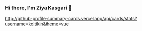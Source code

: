 ### Hi there, I'm Ziya Kasgari 👋

http://github-profile-summary-cards.vercel.app/api/cards/stats?username=koltikin&theme=vue
